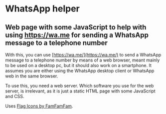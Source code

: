 # WhatsApp helper #

## Web page with some JavaScript to help with using https://wa.me for sending a WhatsApp message to a telephone number ##

With this, you can use [https://wa.me/](https://wa.me/) to send a WhatsApp message to a telephone number by means of a web browser, meant mainly to be used on a desktop pc, but it should also work on a smartphone. It assumes you are either using the WhatsApp desktop client or WhatsApp web in the same browser.

To use this, you need a web server. Which software you use for the web server, is irrelevant, as it is just a static HTML page with some JavaScript and CSS.

Uses [Flag Icons by FamFamFam](http://www.iconarchive.com/show/flag-icons-by-famfamfam.html).